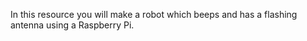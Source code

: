 In this resource you will make a robot which beeps and has a flashing antenna using a Raspberry Pi.
